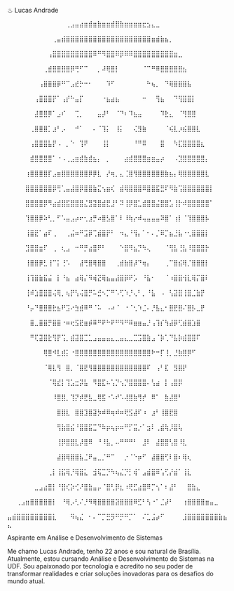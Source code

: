 ♨ Lucas Andrade

⠀⠀⠀⠀⠀⠀⠀⠀⠀⠀⠀⠀⠀⢀⣠⣤⣴⣶⣾⣶⣷⣶⣶⣾⣿⣷⣶⣶⣶⣶⣖⣢⣄⣀⠀⠀⠀⠀⠀⠀⠀⠀⠀⠀⠀⠀⠀⠀⠀⠀ ⠀⠀⠀⠀⠀⠀⠀⠀⠀⠀⢀⣤⣾⣿⣿⣿⣿⣿⣿⣿⣿⣿⣿⣿⣿⣿⣿⣿⣿⣿⣿⣿⣶⣾⣷⣦⡀⠀⠀⠀⠀⠀⠀⠀⠀⠀⠀⠀⠀⠀ ⠀⠀⠀⠀⠀⠀⠀⠀⠀⢠⣿⣿⣿⣿⣿⣿⣿⣿⣿⠿⠛⠻⣿⣿⠿⡿⠿⠿⣿⣿⣿⣿⣿⣿⣿⣿⣿⣶⣀⠀⠀⠀⠀⠀⠀⠀⠀⠀⠀⠀ ⠀⠀⠀⠀⠀⠀⠀⠀⢀⣾⣿⣿⣿⣿⡿⢛⠋⠉⠀⠀⡀⠼⢿⣿⡇⠀⠀⠀⠀⠀⠈⠉⠛⠿⣿⣿⣿⣿⣿⣦⠀⠀⠀⠀⠀⠀⠀⠀⠀⠀ ⠀⠀⠀⠀⠀⠀⠀⢠⣿⣿⣿⡿⠛⠉⣠⣞⡓⠒⠂⠀⠀⠀⠹⠋⠀⠀⠀⠀⠀⠀⠀⠓⢦⡀⠀⠙⢿⣿⣿⣿⣧⠀⠀⠀⠀⠀⠀⠀⠀⠀ ⠀⠀⠀⠀⠀⠀⢠⣿⣿⣿⡟⠁⢠⡞⠓⣤⡏⠀⠀⠀⠀⠐⣦⣴⣦⠀⠀⠀⠀⠀⠒⠀⠀⢻⣦⠀⠀⠙⢻⣿⣿⡇⠀⠀⠀⠀⠀⠀⠀⠀ ⠀⠀⠀⠀⠀⠀⣼⣿⣿⡿⠁⣠⠎⠀⠀⢉⡀⠀⠀⠀⣤⡼⠃⠀⠈⠙⠆⠹⣦⣤⠀⠀⠀⠀⠹⣗⣄⠀⠈⢻⣿⣿⠀⠀⠀⠀⠀⠀⠀⠀ ⠀⠀⠀⠀⠀⢀⣿⣿⣿⡁⣰⠃⡠⠀⠀⠚⠁⠀⠀⠄⠈⢹⡅⠀⢸⡅⠀⠀⢌⣻⣷⠀⠀⠀⠀⠈⢮⣇⡰⣮⣿⣿⣇⠀⠀⠀⠀⠀⠀⠀ ⠀⠀⠀⠀⠀⢠⣿⣿⣿⣧⡟⠠⠀⡀⠑⠀⢹⠟⠀⠀⠀⢸⡇⠀⠀⠀⠀⠀⠘⠛⠿⠀⠀⠀⣿⠀⠀⠳⣏⣿⣿⣿⣿⣆⠀⠀⠀⠀⠀⠀ ⠀⠀⠀⠀⠀⣾⣿⣿⣿⣿⠁⠐⠠⢀⣠⣶⣾⣷⣾⣦⡄⠀⡀⠀⠀⠀⣴⣾⣿⣿⣿⣶⣶⣤⡴⠀⠀⠠⣹⣿⣿⣿⣿⣿⡄⠀⠀⠀⠀⠀ ⠀⠀⠀⠀⢰⣿⣿⣿⣿⡏⣠⣶⣿⣿⣿⣿⣿⣿⡿⡿⣇⠀⡜⢶⡀⣄⢈⣿⢻⣿⣿⣿⣿⣿⣿⣷⣦⡄⢿⣿⣿⣿⣿⣿⣇⠀⠀⠀⠀⠀ ⠀⠀⠀⠀⣿⣿⣿⣿⣿⣿⡿⢛⢁⣤⣼⣿⡿⣿⣿⣷⣍⢢⣶⢎⠀⣾⢿⣿⣿⣿⠿⣿⣿⣯⣛⠏⠻⣷⢩⣿⣿⣿⣿⣿⣿⡇⠀⠀⠀⠀ ⠀⠀⠀⠀⣿⣿⣿⣿⡿⠻⣴⣾⣿⣯⣿⣿⣿⣌⣻⣽⣿⣾⣟⣸⠃⠽⢸⡿⣿⣁⣾⣿⣿⣬⣿⣿⣡⢸⡗⠾⣿⣿⣿⣿⣿⠁⠀⠀⠀⠀ ⠀⠀⠀⠀⢹⣿⣿⡿⠵⢃⡀⠋⠡⣤⣠⡴⠖⢂⣰⡛⠴⣿⣣⣿⠁⠇⠸⢷⡔⠾⢤⣤⣤⣤⠽⣿⠁⢰⡇⠈⢹⣿⣿⣿⡧⠀⠀⠀⠀⠀ ⠀⠀⠀⠀⢸⣿⣟⠁⣴⠏⢀⠀⠀⢀⣬⠶⠛⣩⡿⢉⣾⣿⡟⠃⠀⠲⣄⠘⢻⡄⠁⠂⠄⡈⠿⡉⣦⣘⣧⠐⢂⣿⣿⣿⡇⠀⠀⠀⠀⠀ ⠀⠀⠀⠀⣹⣿⣿⣶⠏⠀⢀⠀⢆⣠⠀⠒⠛⡛⣴⣿⠟⠃⠀⠀⠀⠑⣿⠻⣦⡙⠳⢄⠀⠀⠀⠈⢻⣧⢘⣧⠸⣿⣿⣿⡗⠀⠀⠀⠀⠀ ⠀⠀⠀⠀⢸⣿⣿⡿⣃⢸⠉⡅⢘⠡⠀⠀⣼⢛⣿⢿⣿⣿⠀⠀⢀⣾⣷⣿⡼⠙⢶⡄⠀⠀⠀⢀⠉⣿⣮⢿⡈⣿⣿⣿⡇⠀⠀⠀⠀⠀ ⠀⠀⠀⠀⢸⢹⣿⣷⣯⣬⠀⡇⠘⣦⠀⣴⢿⡌⠻⢾⣝⢿⣦⣤⣼⣿⡿⠟⡡⠀⠘⣧⠂⠀⠀⠈⠰⣿⣿⢺⣇⢿⡍⣿⠇⠀⠀⠀⠀⠀ ⠀⠀⠀⠀⢸⠾⣱⣿⣿⣿⢬⢿⡀⢦⡟⢣⢬⣿⡛⠥⣚⠢⡉⠛⠡⢋⠱⡘⢄⠃⡀⠘⣧⠀⠠⠀⢣⣽⣿⢸⣿⣈⣷⡟⠀⠀⠀⠀⠀⠀ ⠀⠀⠀⠀⠘⡤⠙⣿⣿⣿⣗⣦⠟⣩⠔⣳⣾⠿⠛⠈⠥⠀⠠⠴⠈⠀⠐⠈⢂⠱⣈⠄⡘⣧⣄⠂⣿⣟⣿⠌⣿⡧⣀⡟⠀⠀⠀⠀⠀⠀ ⠀⠀⠀⠀⠀⣿⣀⣿⣿⡛⣿⣿⠐⠶⢖⣫⣟⣶⡾⠿⠛⠟⠓⠟⠛⠻⠛⠿⣶⣶⣤⡘⢠⢹⡎⢳⣼⡿⢋⣾⣿⣱⣿⠀⠀⠀⠀⠀⠀⠀ ⠀⠀⠀⠀⠀⠛⢏⣽⣿⣗⢻⡟⢩⡀⣾⣽⣿⣉⣁⣠⣤⣤⣤⣄⣀⣤⣄⣀⣉⣩⣿⣷⣠⠈⡷⢁⠙⣧⡷⣾⣿⣿⠏⠀⠀⠀⠀⠀⠀⠀ ⠀⠀⠀⠀⠀⠀⠀⠀⢿⣿⠺⣇⣾⡅⠐⣿⣿⣿⣿⣿⣿⣿⣿⣿⣿⣿⣿⣿⣿⣿⣿⣿⠗⠒⡏⢸⡀⣘⣷⣿⡿⠋⠀⠀⠀⠀⠀⠀⠀⠀ ⠀⠀⠀⠀⠀⠀⠀⠀⠈⢿⣇⢻⠀⣿⡀⠈⣿⣟⢻⣿⣿⣿⣿⣿⣿⣿⣿⣿⣿⣿⣿⠏⠀⢠⠃⣏⠀⣻⣿⡟⠀⠀⠀⠀⠀⠀⠀⠀⠀⠀ ⠀⠀⠀⠀⠀⠀⠀⠀⠀⠈⢿⣞⡇⢹⣡⣒⡽⣧⠀⠻⣿⣏⠦⢡⡙⢢⡙⣿⣿⣿⣿⠄⢣⣴⠀⡇⢠⣿⡿⠀⠀⠀⠀⠀⠀⠀⠀⠀⠀⠀ ⠀⠀⠀⠀⠀⠀⠀⠀⠀⠀⠸⣿⣿⡀⢹⡝⡾⣟⣧⣀⢿⣯⠐⠡⠞⠡⢼⣿⣷⢻⡞⠀⠿⠁⠀⣷⣼⣿⠃⠀⠀⠀⠀⠀⠀⠀⠀⠀⠀⠀ ⠀⠀⠀⠀⠀⠀⠀⠀⠀⠀⠀⣿⣿⣇⠀⣿⣿⣹⣿⣽⡳⠾⠿⢶⠾⠶⢟⣫⣼⠏⠰⠀⣰⠃⢸⣿⣟⣿⠀⠀⠀⠀⠀⠀⠀⠀⠀⠀⠀⠀ ⠀⠀⠀⠀⠀⠀⠀⠀⠀⠀⠀⢻⣷⣿⣮⠘⣿⣿⣯⣉⠙⠷⡶⢦⡶⠶⠛⡋⣭⡐⠁⣲⠇⢀⣾⢷⡸⣿⢧⠀⠀⠀⠀⠀⠀⠀⠀⠀⠀⠀ ⠀⠀⠀⠀⠀⠀⠀⠀⠀⠀⠀⢸⡿⣿⣿⣇⡼⣿⠿⠀⠘⠸⣧⡀⠤⠛⠛⠛⠃⠀⣸⠇⠀⣼⣿⣿⢣⣿⠸⣇⠀⠀⠀⠀⠀⠀⠀⠀⠀⠀ ⠀⠀⠀⠀⠀⠀⠀⠀⠀⠀⠀⣼⣿⢿⣿⣿⣧⣈⠟⣤⣀⡈⠛⠉⠀⠀⡐⠈⠑⡶⠋⠀⣼⣿⣿⢋⠇⣿⠆⢿⢆⠀⠀⠀⠀⠀⠀⠀⠀⠀ ⠀⠀⠀⠀⠀⠀⠀⠀⠀⢀⡇⢸⣯⢿⡘⢿⣿⣅⠀⣺⢯⣉⡙⠳⢦⣌⡙⡃⢾⠁⣠⣾⣿⠿⢡⢋⡜⣾⠁⢸⣇⠀⠀⠀⠀⠀⠀⠀⠀⠀ ⠀⠀⠀⠀⠀⠀⣀⣠⣴⣿⡇⠘⣿⢎⡵⢊⠜⣿⣷⣤⡤⠈⣿⢃⡿⣆⠰⢟⣋⣴⣿⠿⡉⢢⠁⠆⣼⠃⠀⠀⣿⣷⣄⠀⠀⠀⠀⠀⠀⠀ ⠀⠀⢀⣠⣶⣿⣿⣿⣿⣿⡇⠀⠘⢿⡠⢃⠌⡘⠻⢿⣿⣿⣿⣿⣽⣿⣿⣿⠿⣋⠃⢣⠐⠁⣈⡼⠃⠀⠀⢰⣿⣿⣿⣿⣶⣤⣀⠀⠀⠀ ⣤⣾⣿⣿⣿⣿⣿⣿⣿⣿⣇⠀⠀⠀⠻⢦⣌⠀⠂⠄⠉⡉⣛⡻⠛⡛⠛⡉⠁⠀⠌⣁⣨⡴⠋⠀⠀⠀⠀⣸⣿⣿⣿⣿⣿⣿⣿⣷⣦⣄

Aspirante em Análise e Desenvolvimento de Sistemas

Me chamo Lucas Andrade, tenho 22 anos e sou natural de Brasília. Atualmente, estou cursando Análise e Desenvolvimento de Sistemas na UDF. Sou apaixonado por tecnologia e acredito no seu poder de transformar realidades e criar soluções inovadoras para os desafios do mundo atual.

